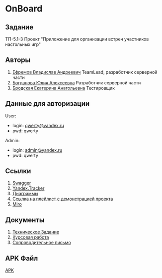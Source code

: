 # OnBoard

## Задание
ТП-5.1-3
Проект "Приложение для организации встреч участников настольных игр"

## Авторы
1. [Ефремов Владислав Андреевич](https://github.com/TeaProphet) TeamLead, разработчик серверной части
2. [Богданова Юлия Алексеевна](https://github.com/CezzarJ3) Разработчик серверной части
3. [Бродская Екатерина Анатольевна](https://github.com/katreenbe) Тестировщик
## Данные для авторизации
User:
- login: qwerty@yandex.ru
- pwd: qwerty

Admin:
- login: admin@yandex.ru
- pwd: qwerty
## Ссылки
1. [Swagger](http://193.233.49.112/swagger/)
2. [Yandex.Tracker](https://docs.google.com/document/d/1esMn-L8x2q1sNRL3jg6hi2o9e-7awD45wHRp4baL2wE/edit?usp=sharing)
3. [Диаграммы](https://github.com/TeaProphet/TP-5.1-3/tree/main/documentation/diagrams)
4. [Ссылка на плейлист с демонстрацией проекта](https://www.youtube.com/playlist?list=PLka0efd6w9CNZdq4RukppIPUKa0SOyKSR)
5. [Miro](https://miro.com/app/board/uXjVPiN6orU=/?share_link_id=691673774508)
## Документы
1. [Техническое Задание](https://github.com/TeaProphet/TP-5.1-3/blob/main/documentation/%D0%A2%D0%B5%D1%85%D0%BD%D0%B8%D1%87%D0%B5%D1%81%D0%BA%D0%BE%D0%B5%20%D0%B7%D0%B0%D0%B4%D0%B0%D0%BD%D0%B8%D0%B5%20%D0%A2%D0%9F-5.1-3.pdf)
2. [Курсовая работа](https://github.com/TeaProphet/TP-5.1-3/blob/main/documentation/%D0%9A%D1%83%D1%80%D1%81%D0%BE%D0%B2%D0%B0%D1%8F%20%D1%80%D0%B0%D0%B1%D0%BE%D1%82%D0%B0.pdf)
3. [Сопроводительное письмо](https://github.com/dany0k/TP-5.2-2/blob/main/docs/%D0%A1%D0%BE%D0%BF%D1%80%D0%BE%D0%B2%D0%BE%D0%B4%D0%B8%D1%82%D0%B5%D0%BB%D1%8C%D0%BD%D0%BE%D0%B5%20%D0%BF%D0%B8%D1%81%D1%8C%D0%BC%D0%BE.pdf)
## APK Файл
[APK](https://github.com/TeaProphet/TP-5.1-3/blob/develop/app-release.apk)
